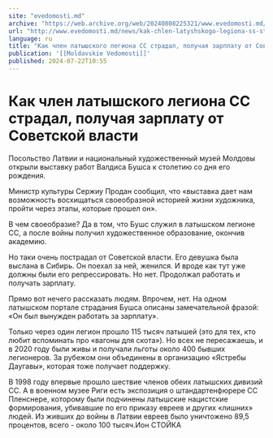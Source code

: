 ```yaml
---
site: "evedomosti.md"
archive: "https://web.archive.org/web/20240808225321/www.evedomosti.md/news/kak-chlen-latyshskogo-legiona-ss-stradal-poluchaya-zarplatu"
url: "http://www.evedomosti.md/news/kak-chlen-latyshskogo-legiona-ss-stradal-poluchaya-zarplatu"
language: ru
title: "Как член латышского легиона СС страдал, получая зарплату от Советской власти"
publication: '[[Moldavskie Vedomosti]]'
published: 2024-07-22T10:55
---
```


# Как член латышского легиона СС страдал, получая зарплату от Советской власти

Посольство Латвии и национальный художественный музей Молдовы открыли выставку работ Валдиса Бушса к столетию со дня его рождения.

Министр культуры Сержиу Продан сообщил, что «выставка дает нам возможность восхищаться своеобразной историей жизни художника, пройти через этапы, которые прошел он».

В чем своеобразие? Да в том, что Бушс служил в латышском легионе СС, а после войны получил художественное образование, окончив академию.

Но таки очень пострадал от Советской власти. Его девушка была выслана в Сибирь. Он поехал за ней, женился. И вроде как тут уже должны были его репрессировать. Но нет. Продолжал работать и получать зарплату.

Прямо вот нечего рассказать людям. Впрочем, нет. На одном латышском портале страдания Бушса описаны замечательной фразой: «Он был вынужден работать за зарплату».

Только через один легион прошло 115 тысяч латышей (это для тех, кто любит вспоминать про «вагоны для скота»). Но всех не пересажаешь, и в 2020 году были живы и получали льготы около 400 бывших легионеров. За рубежом они объединены в организацию «Ястребы Даугавы», которая тоже получает поддержку.

В 1998 году впервые прошло шествие членов обеих латышских дивизий СС. А в военном музее Риги есть экспозиция о штандартенфюрере СС Пленснере, которому были подчинены латышские нацистские формирования, убивавшие по его приказу евреев и других «лишних» людей. Из живших до войны в Латвии евреев было уничтожено 89,5 процентов, всего - около 100 тысяч.Ион СТОЙКА